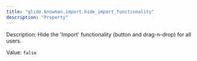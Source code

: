 ```yaml
---
title: "glide.knowman.import.hide_import_functionality"
description: "Property"
---
```


Description: Hide the 'Import' functionality (button and drag-n-drop) for all users.

Value: `false`
